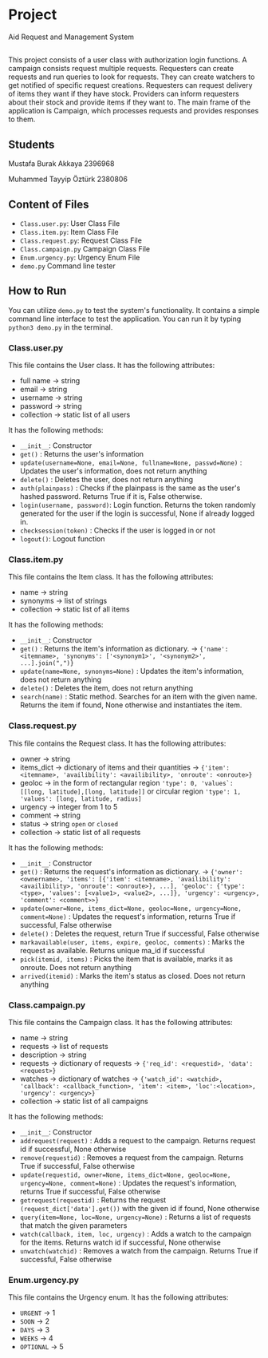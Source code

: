 # Project

Aid Request and Management System

##

This project consists of a user class with authorization login functions.
A campaign consists request multiple requests.
Requesters can create requests and run queries to look for requests. They can create watchers to get notified of specific request creations.
Requesters can request delivery of items they want if they have stock.
Providers can inform requesters about their stock and provide items if they want to. The main frame of the application is Campaign, which processes requests and provides responses to them.

## Students

Mustafa Burak Akkaya
2396968

Muhammed Tayyip Öztürk
2380806

## Content of Files

- `Class.user.py`: User Class File
- `Class.item.py`: Item Class File
- `Class.request.py`: Request Class File
- `Class.campaign.py` Campaign Class File
- `Enum.urgency.py`: Urgency Enum File
- `demo.py` Command line tester

## How to Run

You can utilize `demo.py` to test the system's functionality. It contains a simple command line interface to test the application. You can run it by typing `python3 demo.py` in the terminal.

### Class.user.py

This file contains the User class. It has the following attributes:

- full name -> string
- email -> string
- username -> string
- password -> string
- collection -> static list of all users

It has the following methods:

- `__init__`: Constructor
- `get()` : Returns the user's information
- `update(username=None, email=None, fullname=None, passwd=None)` : Updates the user's information, does not return anything
- `delete()` : Deletes the user, does not return anything
- `auth(plainpass)` : Checks if the plainpass is the same as the user's hashed password. Returns True if it is, False otherwise.
- `login(username, password)`: Login function. Returns the token randomly generated for the user if the login is successful, None if already logged in.
- `checksession(token)` : Checks if the user is logged in or not
- `logout()`: Logout function

### Class.item.py

This file contains the Item class. It has the following attributes:

- name -> string
- synonyms -> list of strings
- collection -> static list of all items

It has the following methods:

- `__init__`: Constructor
- `get()` : Returns the item's information as dictionary. -> `{'name': <itemname>, 'synonyms': ['<synonym1>', '<synonym2>', ...].join(",")}`
- `update(name=None, synonyms=None)` : Updates the item's information, does not return anything
- `delete()` : Deletes the item, does not return anything
- `search(name)` : Static method. Searches for an item with the given name. Returns the item if found, None otherwise and instantiates the item.

### Class.request.py

This file contains the Request class. It has the following attributes:

- owner -> string
- items_dict -> dictionary of items and their quantities -> `{'item': <itemname>, 'availibility': <availibility>, 'onroute': <onroute>}`
- geoloc -> in the form of rectangular region `` 'type': 0, 'values`: [[long, latitude],[long, latitude]] `` or circular region `'type': 1, 'values': [long, latitude, radius]`
- urgency -> integer from 1 to 5
- comment -> string
- status -> string `open` or `closed`
- collection -> static list of all requests

It has the following methods:

- `__init__`: Constructor
- `get()` : Returns the request's information as dictionary. -> `{'owner': <ownername>, 'items': [{'item': <itemname>, 'availibility': <availibility>, 'onroute': <onroute>}, ...], 'geoloc': {'type': <type>, 'values': [<value1>, <value2>, ...]}, 'urgency': <urgency>, 'comment': <comment>>}`
- `update(owner=None, items_dict=None, geoloc=None, urgency=None, comment=None)` : Updates the request's information, returns True if successful, False otherwise
- `delete()` : Deletes the request, return True if successful, False otherwise
- `markavailable(user, items, expire, geoloc, comments)` : Marks the request as available. Returns unique ma_id if successful
- `pick(itemid, items)` : Picks the item that is available, marks it as onroute. Does not return anything
- `arrived(itemid)` : Marks the item's status as closed. Does not return anything

### Class.campaign.py

This file contains the Campaign class. It has the following attributes:

- name -> string
- requests -> list of requests
- description -> string
- requests -> dictionary of requests -> `{'req_id': <requestid>, 'data': <request>}`
- watches -> dictionary of watches -> `{'watch_id': <watchid>, 'callback': <callback_function>, 'item': <item>, 'loc':<location>, 'urgency': <urgency>}`
- collection -> static list of all campaigns

It has the following methods:

- `__init__`: Constructor
- `addrequest(request)` : Adds a request to the campaign. Returns request id if successful, None otherwise
- `remove(requestid)` : Removes a request from the campaign. Returns True if successful, False otherwise
- `update(requestid, owner=None, items_dict=None, geoloc=None, urgency=None, comment=None)` : Updates the request's information, returns True if successful, False otherwise
- `getrequest(requestid)` : Returns the request `(request_dict['data'].get())` with the given id if found, None otherwise
- `query(item=None, loc=None, urgency=None)` : Returns a list of requests that match the given parameters
- `watch(callback, item, loc, urgency)` : Adds a watch to the campaign for the items. Returns watch id if successful, None otherwise
- `unwatch(watchid)` : Removes a watch from the campaign. Returns True if successful, False otherwise

### Enum.urgency.py

This file contains the Urgency enum. It has the following attributes:

- `URGENT` -> 1
- `SOON` -> 2
- `DAYS` -> 3
- `WEEKS` -> 4
- `OPTIONAL` -> 5
